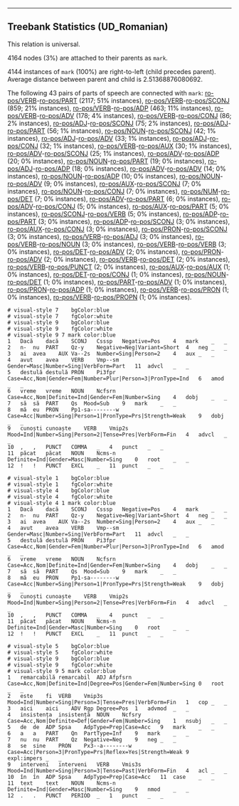 

--------------------------------------------------------------------------------

## Treebank Statistics (UD_Romanian)

This relation is universal.

4164 nodes (3%) are attached to their parents as `mark`.

4144 instances of `mark` (100%) are right-to-left (child precedes parent).
Average distance between parent and child is 2.51368876080692.

The following 43 pairs of parts of speech are connected with `mark`: [ro-pos/VERB]()-[ro-pos/PART]() (2117; 51% instances), [ro-pos/VERB]()-[ro-pos/SCONJ]() (859; 21% instances), [ro-pos/VERB]()-[ro-pos/ADP]() (463; 11% instances), [ro-pos/VERB]()-[ro-pos/ADV]() (178; 4% instances), [ro-pos/VERB]()-[ro-pos/CONJ]() (86; 2% instances), [ro-pos/ADJ]()-[ro-pos/SCONJ]() (75; 2% instances), [ro-pos/ADJ]()-[ro-pos/PART]() (56; 1% instances), [ro-pos/NOUN]()-[ro-pos/SCONJ]() (42; 1% instances), [ro-pos/ADJ]()-[ro-pos/ADV]() (33; 1% instances), [ro-pos/ADJ]()-[ro-pos/CONJ]() (32; 1% instances), [ro-pos/VERB]()-[ro-pos/AUX]() (30; 1% instances), [ro-pos/ADV]()-[ro-pos/SCONJ]() (25; 1% instances), [ro-pos/ADV]()-[ro-pos/ADP]() (20; 0% instances), [ro-pos/NOUN]()-[ro-pos/PART]() (19; 0% instances), [ro-pos/ADJ]()-[ro-pos/ADP]() (18; 0% instances), [ro-pos/ADV]()-[ro-pos/ADV]() (14; 0% instances), [ro-pos/NOUN]()-[ro-pos/ADP]() (10; 0% instances), [ro-pos/NOUN]()-[ro-pos/ADV]() (9; 0% instances), [ro-pos/AUX]()-[ro-pos/SCONJ]() (7; 0% instances), [ro-pos/NOUN]()-[ro-pos/CONJ]() (7; 0% instances), [ro-pos/NUM]()-[ro-pos/DET]() (7; 0% instances), [ro-pos/ADV]()-[ro-pos/PART]() (6; 0% instances), [ro-pos/ADV]()-[ro-pos/CONJ]() (5; 0% instances), [ro-pos/AUX]()-[ro-pos/PART]() (5; 0% instances), [ro-pos/SCONJ]()-[ro-pos/VERB]() (5; 0% instances), [ro-pos/ADP]()-[ro-pos/PART]() (3; 0% instances), [ro-pos/ADP]()-[ro-pos/SCONJ]() (3; 0% instances), [ro-pos/AUX]()-[ro-pos/CONJ]() (3; 0% instances), [ro-pos/PRON]()-[ro-pos/SCONJ]() (3; 0% instances), [ro-pos/VERB]()-[ro-pos/ADJ]() (3; 0% instances), [ro-pos/VERB]()-[ro-pos/NOUN]() (3; 0% instances), [ro-pos/VERB]()-[ro-pos/VERB]() (3; 0% instances), [ro-pos/DET]()-[ro-pos/ADV]() (2; 0% instances), [ro-pos/PRON]()-[ro-pos/ADV]() (2; 0% instances), [ro-pos/VERB]()-[ro-pos/DET]() (2; 0% instances), [ro-pos/VERB]()-[ro-pos/PUNCT]() (2; 0% instances), [ro-pos/AUX]()-[ro-pos/AUX]() (1; 0% instances), [ro-pos/DET]()-[ro-pos/CONJ]() (1; 0% instances), [ro-pos/NOUN]()-[ro-pos/DET]() (1; 0% instances), [ro-pos/PART]()-[ro-pos/ADV]() (1; 0% instances), [ro-pos/PRON]()-[ro-pos/ADP]() (1; 0% instances), [ro-pos/VERB]()-[ro-pos/PRON]() (1; 0% instances), [ro-pos/VERB]()-[ro-pos/PROPN]() (1; 0% instances).


~~~ conllu
# visual-style 7	bgColor:blue
# visual-style 7	fgColor:white
# visual-style 9	bgColor:blue
# visual-style 9	fgColor:white
# visual-style 9 7 mark	color:blue
1	Dacă	dacă	SCONJ	Csssp	Negative=Pos	4	mark	_	_
2	n-	nu	PART	Qz-y	Negative=Neg|Variant=Short	4	neg	_	_
3	ai	avea	AUX	Va--2s	Number=Sing|Person=2	4	aux	_	_
4	avut	avea	VERB	Vmp--sm	Gender=Masc|Number=Sing|VerbForm=Part	11	advcl	_	_
5	destulă	destulă	PRON	Pi3fpr	Case=Acc,Nom|Gender=Fem|Number=Plur|Person=3|PronType=Ind	6	amod	_	_
6	vreme	vreme	NOUN	Ncfsrn	Case=Acc,Nom|Definite=Ind|Gender=Fem|Number=Sing	4	dobj	_	_
7	să	să	PART	Qs	Mood=Sub	9	mark	_	_
8	mă	eu	PRON	Pp1-sa--------w	Case=Acc|Number=Sing|Person=1|PronType=Prs|Strength=Weak	9	dobj	_	_
9	cunoști	cunoaște	VERB	Vmip2s	Mood=Ind|Number=Sing|Person=2|Tense=Pres|VerbForm=Fin	4	advcl	_	_
10	,	,	PUNCT	COMMA	_	4	punct	_	_
11	păcat	păcat	NOUN	Ncms-n	Definite=Ind|Gender=Masc|Number=Sing	0	root	_	_
12	!	!	PUNCT	EXCL	_	11	punct	_	_

~~~


~~~ conllu
# visual-style 1	bgColor:blue
# visual-style 1	fgColor:white
# visual-style 4	bgColor:blue
# visual-style 4	fgColor:white
# visual-style 4 1 mark	color:blue
1	Dacă	dacă	SCONJ	Csssp	Negative=Pos	4	mark	_	_
2	n-	nu	PART	Qz-y	Negative=Neg|Variant=Short	4	neg	_	_
3	ai	avea	AUX	Va--2s	Number=Sing|Person=2	4	aux	_	_
4	avut	avea	VERB	Vmp--sm	Gender=Masc|Number=Sing|VerbForm=Part	11	advcl	_	_
5	destulă	destulă	PRON	Pi3fpr	Case=Acc,Nom|Gender=Fem|Number=Plur|Person=3|PronType=Ind	6	amod	_	_
6	vreme	vreme	NOUN	Ncfsrn	Case=Acc,Nom|Definite=Ind|Gender=Fem|Number=Sing	4	dobj	_	_
7	să	să	PART	Qs	Mood=Sub	9	mark	_	_
8	mă	eu	PRON	Pp1-sa--------w	Case=Acc|Number=Sing|Person=1|PronType=Prs|Strength=Weak	9	dobj	_	_
9	cunoști	cunoaște	VERB	Vmip2s	Mood=Ind|Number=Sing|Person=2|Tense=Pres|VerbForm=Fin	4	advcl	_	_
10	,	,	PUNCT	COMMA	_	4	punct	_	_
11	păcat	păcat	NOUN	Ncms-n	Definite=Ind|Gender=Masc|Number=Sing	0	root	_	_
12	!	!	PUNCT	EXCL	_	11	punct	_	_

~~~


~~~ conllu
# visual-style 5	bgColor:blue
# visual-style 5	fgColor:white
# visual-style 9	bgColor:blue
# visual-style 9	fgColor:white
# visual-style 9 5 mark	color:blue
1	remarcabilă	remarcabil	ADJ	Afpfsrn	Case=Acc,Nom|Definite=Ind|Degree=Pos|Gender=Fem|Number=Sing	0	root	_	_
2	este	fi	VERB	Vmip3s	Mood=Ind|Number=Sing|Person=3|Tense=Pres|VerbForm=Fin	1	cop	_	_
3	aici	aici	ADV	Rgp	Degree=Pos	1	advmod	_	_
4	insistența	insistență	NOUN	Ncfsry	Case=Acc,Nom|Definite=Def|Gender=Fem|Number=Sing	1	nsubj	_	_
5	de	de	ADP	Spsa	AdpType=Prep|Case=Acc	9	mark	_	_
6	a	a	PART	Qn	PartType=Inf	9	mark	_	_
7	nu	nu	PART	Qz	Negative=Neg	9	neg	_	_
8	se	sine	PRON	Px3--a--------w	Case=Acc|Person=3|PronType=Prs|Reflex=Yes|Strength=Weak	9	expl:impers	_	_
9	interveni	interveni	VERB	Vmis3s	Mood=Ind|Number=Sing|Person=3|Tense=Past|VerbForm=Fin	4	acl	_	_
10	în	în	ADP	Spsa	AdpType=Prep|Case=Acc	11	case	_	_
11	text	text	NOUN	Ncms-n	Definite=Ind|Gender=Masc|Number=Sing	9	nmod	_	_
12	.	.	PUNCT	PERIOD	_	1	punct	_	_

~~~


